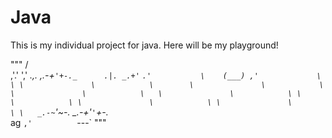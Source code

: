 # Java
This is my individual project for java.
Here will be my playground!






"""
                                      /\
                                    ,'.'
                                   ','
         _.,._   _,.-+`'+-._      .|.
   _.+'`      `.'           \    (___)
 ,'             \            \
 \               \            \       
  \               \            \      
   \               \            \  
    \               \            \
     \               \            \
      \               \            \
       \               \            \
        \   _.-~`'~-._ _\_.-+'`'`+-._\
      ag `,'          `---`
"""
